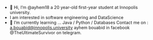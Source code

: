 - 👋 Hi, I’m @ayhem18 a 20 year-old first-year student at Innopolis university.
- I am interested in software engineering and DataScience
- 🌱 I’m currently learning ... Java / Python / Databases 
Contact me on :
a.bouabid@innopolis.university
ayhem bouabid in facebook 
@TheUltimateSurvivor on telegram.


<!---
ayhem18/ayhem18 is a ✨ special ✨ repository because its `README.md` (this file) appears on your GitHub profile.
You can click the Preview link to take a look at your changes.
--->
